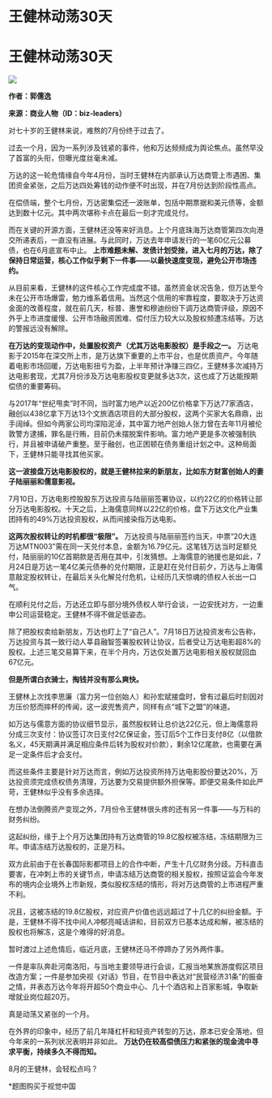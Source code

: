 # 王健林动荡30天

# 王健林动荡30天

![](https://inews.gtimg.com/news_bt/OzJVVN7hTSnron3d0qlvtcvIapW-m6NZAEKToA6CUQE9MAA/1000)

**作者：郭儒逸**

**来源：商业人物（ID：biz-leaders）**

对七十岁的王健林来说，难熬的7月份终于过去了。

过去一个月，因为一系列涉及钱紧的事件，他和万达频频成为舆论焦点。虽然早没了首富的头衔，但曝光度丝毫未减。

万达的这一轮危情缘自今年4月份，当时王健林在内部承认万达商管上市遇困、集团资金紧张，之后万达四处筹钱的动作便不时出现，并在7月份达到阶段性高点。

在偿债端，整个七月份，万达密集偿还一波账单，包括中期票据和美元债等，金额达到数十亿元。其中两次堪称卡点在最后一刻才完成兑付。

而在关键的开源方面，王健林还没等来好消息。上个月底珠海万达商管第四次向港交所递表后，一直没有进展。与此同时，万达去年申请发行的一笔60亿元公募债，也在6月底宣布中止。
**上市难题未解、发债计划受挫，进入七月的万达，除了保持日常运营，核心工作似乎剩下一件事——以最快速度变现，避免公开市场违约。**

从目前来看，王健林的这件核心工作完成度不错。虽然资金状况告急，但万达至今未在公开市场爆雷，勉力维系着信用。当然这个信用的牢靠程度，要取决于万达资金面的改善程度，就在前几天，标普、惠誉和穆迪纷纷下调万达商管评级，原因不外乎上市进度缓慢、公开市场融资困难、偿付压力较大以及股权频遭冻结等。万达的警报远没有解除。

**在万达的变现动作中，处置股权资产（尤其万达电影股权）是手段之一。**
万达电影于2015年在深交所上市，是万达旗下重要的上市平台，也是优质资产。今年随着电影市场回暖，万达电影扭亏为盈，上半年预计净赚三四亿，王健林多次减持万达电影套现，尤其7月份涉及万达电影股权变更就多达3次，这也成了万达能按期偿债的重要筹码。

与2017年“世纪甩卖”时不同，当时富力地产以近200亿价格拿下万达77家酒店，融创以438亿拿下万达13个文旅酒店项目的大部分股权，这两个买家大名鼎鼎，出手阔绰。但如今两家公司均深陷泥淖，其中富力地产创始人张力曾在去年11月被伦敦警方逮捕，罪名是行贿，目前仍未摆脱案件影响。富力地产更是多次被强制执行，并且被申请破产重整。至于融创，也正困顿在债务重组计划之中。这种局面下，王健林只能寻找其他买家。

**这一波接盘万达电影股权的，就是王健林拉来的新朋友，比如东方财富创始人的妻子陆丽丽和儒意影视。**

7月10日，万达电影控股股东万达投资与陆丽丽签署协议，以约22亿的价格转让部分万达电影股权。十天之后，上海儒意同样以22亿的价格，盘下万达文化产业集团持有的49%万达投资股权，从而间接染指万达电影。

**这两次股权转让的时机都很“极限”。**
万达投资与陆丽丽签约当天，中票“20大连万达MTN003”需在同一天兑付本息，金额为16.79亿元。这笔钱万达当时足额兑付，陆丽丽的10亿首期款是否用在其中，引发猜想。上海儒意的驰援也是如此，7月24日是万达一笔4亿美元债券的兑付期限，正是赶在兑付日前夕，万达与上海儒意敲定股权转让，在最后关头化解兑付危机，让经历几天惊魂的债权人长出一口气。

在顺利兑付之后，万达还立即与部分境外债权人举行会谈，一边安抚对方，一边重申公司运营稳定。王健林不得不做足低姿态。

除了把股权卖给新朋友，万达也盯上了“自己人”。7月18日万达投资发布公告称，万达投资与其一致行动人莘县融智签署股权转让协议，后者受让万达电影超8%的股权。上述三笔交易算下来，在半个月内，万达仅处置万达电影相关股权就回血67亿元。

**但是所谓白衣骑士，掏钱并没有那么爽快。**

王健林上次找李思廉（富力另一位创始人）和孙宏斌接盘时，曾有过最后时刻因对方压价怒而摔杯的传闻，这一波兜售资产，同样有点“城下之盟”的味道。

如万达与儒意方面的协议细节显示，虽然股权转让总价达22亿元，但上海儒意将分成三次支付：协议签订次日支付2亿保证金，签订后5个工作日支付8亿（以借款名义，45天期满并满足相应条件后转为股权对价款），剩余12亿尾款，也需要在满足一定条件后才会支付。

而这些条件主要是针对万达而言，例如万达投资所持万达电影股份要达20%，万达投资须完成债权债务清理，万达要为交易提供额外担保等。即便交易条件如此严苛，王健林似乎没有多余选择。

在想办法倒腾资产变现之外，7月份令王健林很头疼的还有另一件事——与万科的财务纠纷。

这起纠纷，缘于上个月万达集团持有万达商管的19.8亿股权被冻结，冻结期限为三年。申请冻结万达股权的，正是万科。

双方此前由于在长春国际影都项目上的合作中断，产生十几亿财务分歧。万科直击要害，在冲刺上市的关键节点，申请冻结万达商管的相关股权，按照证监会今年发布的境内企业境外上市新规，类似股权冻结的情形，将对万达商管的上市进程严重不利。

况且，这被冻结的19.8亿股权，对应资产价值也远远超过了十几亿的纠纷金额。于是，王健林不得不找中间人冲郁亮喊话讲和，目前双方已基本达成和解，被冻结的股权也将解冻，这是个难得的好消息。

暂时渡过上述危情后，临近月底，王健林还马不停蹄办了另外两件事。

一件是率队奔赴河南洛阳，与当地主要领导进行会谈，汇报当地某旅游度假区项目改造方案；一件是参加央视《对话》节目，在节目中表达对“民营经济31条”的振奋之情，并表态万达今年将开超50个商业中心、几十个酒店和上百家影城，争取新增就业岗位超20万。

真是动荡又紧张的一个月。

在外界的印象中，经历了前几年降杠杆和轻资产转型的万达，原本已安全落地，但今年来的一系列状况表明并非如此。
**万达仍在较高偿债压力和紧张的现金流中寻求平衡，持续多久不得而知。**

8月的王健林，会轻松点吗？

*题图购买于视觉中国


